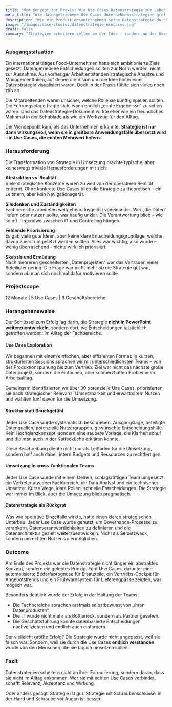 ```yaml
---
title: "Vom Konzept zur Praxis: Wie Use Cases Datenstrategie zum Leben erwecken"
meta_title: "Wie datengetriebene Use Cases Unternehmensstrategien greifbar machen"
description: "Wie ein Produktionsunternehmen seine Datenstrategie durch konkrete Use Cases in greifbare Erfolge übersetzte – mit klaren Zuständigkeiten, messbarem Nutzen und wachsender Datenreife."
image: "/images/case-studies/datenstrategie_usecases.jpg"
draft: false
summary: "Strategien scheitern selten an der Idee – sondern an der Umsetzung. Wie Use Cases helfen, Datenstrategie vom PowerPoint-Folienfriedhof in den Alltag der Fachbereiche zu holen, zeigt dieses Projekt aus der produzierenden Industrie."
---
```


### Ausgangssituation

Ein international tätiges Food-Unternehmen hatte sich ambitionierte Ziele gesetzt: Datengetriebene Entscheidungen sollten zur Norm werden, nicht zur Ausnahme. Aus vorheriger Arbeit entstanden strategische Ansätze und Managementfolien, auf denen die Vision und die Idee hinter einer Datenstrategie visualisiert waren. Doch in der Praxis fühlte sich vieles noch zäh an.

Die Mitarbeitenden waren unsicher, welche Rolle sie künftig spielen sollten. Die Führungsetage fragte sich, wann endlich „echte Ergebnisse“ zu sehen wären. Und das Datenstrategie-Dokument wirkte eher wie ein freundliches Mahnmal in der Schublade als wie ein Werkzeug für den Alltag.

Der Wendepunkt kam, als das Unternehmen erkannte: **Strategie ist nur dann wirkungsvoll, wenn sie in greifbare Anwendungsfälle übersetzt wird – in Use Cases, die echten Mehrwert liefern.**

### Herausforderung

Die Transformation von Strategie in Umsetzung brachte typische, aber keineswegs triviale Herausforderungen mit sich:

**Abstraktion vs. Realität**  
Viele strategische Konzepte waren zu weit von der operativen Realität entfernt. Ohne konkrete Use Cases blieb die Strategie zu theoretisch – ein Leitstern, aber kein Navigationsgerät.

**Silodenken und Zuständigkeiten**  
Fachbereiche arbeiteten weitgehend losgelöst voneinander. Wer „die Daten“ liefern oder nutzen sollte, war häufig unklar. Die Verantwortung blieb – wie so oft – irgendwo zwischen IT und Controlling hängen.

**Fehlende Priorisierung**  
Es gab viele gute Ideen, aber keine klare Entscheidungsgrundlage, welche davon zuerst umgesetzt werden sollten. Alles war wichtig, also wurde – wenig überraschend – nichts wirklich priorisiert.

**Skepsis und Ermüdung**  
Nach mehreren gescheiterten „Datenprojekten“ war das Vertrauen vieler Beteiligter gering. Die Frage war nicht mehr *ob* die Strategie gut war, sondern *ob* man sich nochmal dafür motivieren sollte.

### Projektscope

12 Monate | 5 Use Cases | 3 Geschäftsbereiche

### Herangehensweise

Der Schlüssel zum Erfolg lag darin, die Strategie **nicht in PowerPoint weiterzuentwickeln**, sondern dort, wo Entscheidungen tatsächlich getroffen werden: im Alltag der Fachbereiche.

#### Use Case Exploration

Wir begannen mit einem einfachen, aber effizienten Format: In kurzen, strukturierten Sessions sprachen wir mit unterschiedlichsten Teams – von der Produktionsplanung bis zum Vertrieb. Ziel war nicht das nächste große Datenprojekt, sondern die einfachen, aber schmerzhaften Probleme im Arbeitsalltag.

Gemeinsam identifizierten wir über 30 potenzielle Use Cases, priorisierten sie nach strategischer Relevanz, Umsetzbarkeit und erwartbarem Nutzen und wählten fünf davon für die Umsetzung.

#### Struktur statt Bauchgefühl

Jeder Use Case wurde systematisch beschrieben: Ausgangslage, beteiligte Datenquellen, potenzielle Nutzergruppen, gewünschte Entscheidungshilfe. Kein Hochglanzkonzept, sondern eine saubere Vorlage, die Klarheit schuf und die man auch in der Kaffeeküche erklären konnte.

Diese Beschreibung diente nicht nur als Leitfaden für die Umsetzung, sondern half auch dabei, intern Budgets und Ressourcen zu rechtfertigen.

#### Umsetzung in cross-funktionalen Teams

Jeder Use Case wurde mit einem kleinen, schlagkräftigen Team umgesetzt: ein Vertreter aus dem Fachbereich, ein Data Analyst und ein technischer Umsetzer. Kurze Wege, klare Rollen, schnelle Entscheidungen. Die Strategie war immer im Blick, aber die Umsetzung blieb pragmatisch.

#### Datenstrategie als Rückgrat

Was wie operative Einzelfälle wirkte, hatte einen klaren strategischen Unterbau: Jeder Use Case wurde genutzt, um Governance-Prozesse zu verankern, Datenverantwortlichkeiten zu definieren und die Datenarchitektur gezielt weiterzuentwickeln. Nicht als Selbstzweck, sondern um echten Nutzen zu ermöglichen.

### Outcome

Am Ende des Projekts war die Datenstrategie nicht länger ein abstraktes Konzept, sondern ein gelebtes Prinzip. Fünf Use Cases, darunter eine automatisierte Bedarfsprognose für Ersatzteile, ein Vertriebs-Cockpit für Angebotstrends und ein Frühwarnsystem für Lieferengpässe zeigten, was möglich war.

Besonders deutlich wurde der Erfolg in der Haltung der Teams:

- Die Fachbereiche sprachen erstmals selbstbewusst von „ihren Datenprodukten“.
- Die IT wurde nicht mehr als Bottleneck, sondern als Partner gesehen.
- Die Geschäftsführung konnte datenbasierte Entscheidungen nachvollziehen und endlich auch einfordern.

Der vielleicht größte Erfolg? Die Strategie wurde nicht angepasst, weil sie falsch war. Sondern, weil sie durch die Use Cases **endlich verstanden** wurde von den Menschen, die sie täglich umsetzen sollen.

### Fazit

Datenstrategien scheitern nicht an ihrer Formulierung, sondern daran, dass sie nicht im Alltag ankommen. Wer sie mit echten Use Cases verbindet, schafft Relevanz, Akzeptanz und Wirkung.

Oder anders gesagt: Strategie ist gut. Strategie mit Schraubenschlüssel in der Hand und Schraube vor Augen ist besser.
